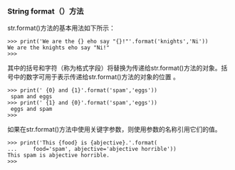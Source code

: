 ### String format（）方法

str.format\(\)方法的基本用法如下所示：

```
>>> print('We are the {} eho say "{}!"'.format('knights','Ni'))
We are the knights eho say "Ni!"
>>>
```

其中的括号和字符（称为格式字段）将替换为传递给str.format\(\)方法的对象。括号中的数字可用于表示传递给str.format\(\)方法的对象的位置 。

```
>>> print(' {0} and {1}'.format('spam','eggs'))
 spam and eggs
>>> print(' {1} and {0}'.format('spam','eggs'))
 eggs and spam
>>>
```

如果在str.format\(\)方法中使用关键字参数，则使用参数的名称引用它们的值。

```
>>> print('This {food} is {abjective}.'.format(
...     food='spam', abjective='abjective horrible'))
This spam is abjective horrible.
>>>

```



